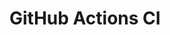# GitHub Actions CI
























































































































































































































































































































































































































































































































































































































































































































































































